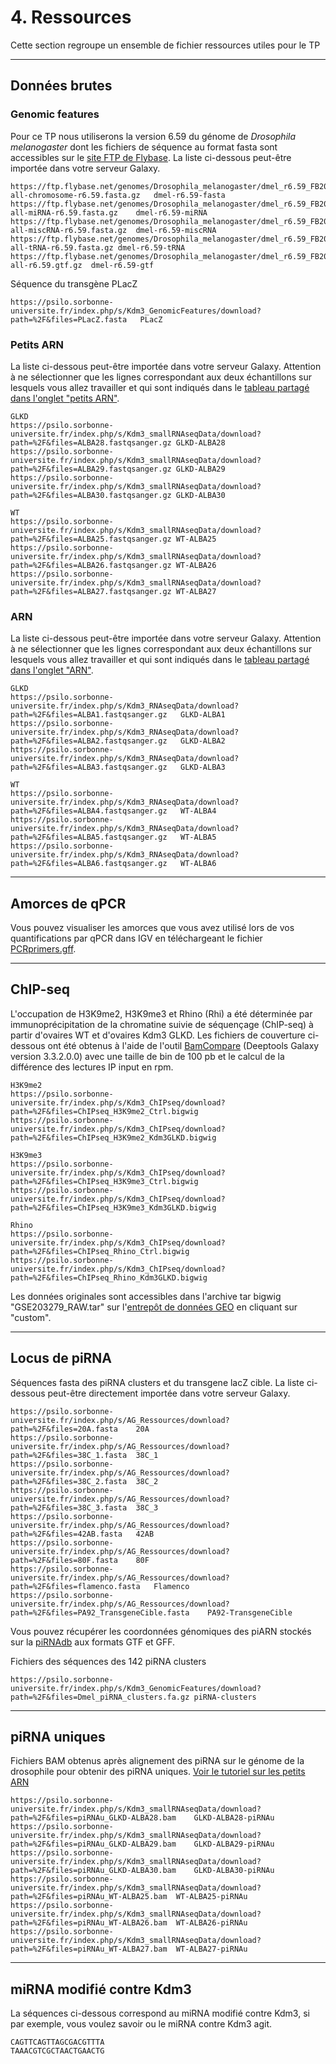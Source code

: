 # 4. Ressources
	
Cette section regroupe un ensemble de fichier ressources utiles pour le TP

--------------------------------------------------------------------------------
## Données brutes

### Genomic features

Pour ce TP nous utiliserons la version 6.59 du génome de *Drosophila melanogaster* dont les fichiers de séquence au format fasta sont accessibles sur le [site FTP de Flybase](https://ftp.flybase.net/genomes/Drosophila_melanogaster/dmel_r6.59_FB2024_04/fasta/).
La liste ci-dessous peut-être importée dans votre serveur Galaxy. 

```
https://ftp.flybase.net/genomes/Drosophila_melanogaster/dmel_r6.59_FB2024_04/fasta/dmel-all-chromosome-r6.59.fasta.gz	dmel-r6.59-fasta
https://ftp.flybase.net/genomes/Drosophila_melanogaster/dmel_r6.59_FB2024_04/fasta/dmel-all-miRNA-r6.59.fasta.gz	dmel-r6.59-miRNA
https://ftp.flybase.net/genomes/Drosophila_melanogaster/dmel_r6.59_FB2024_04/fasta/dmel-all-miscRNA-r6.59.fasta.gz	dmel-r6.59-miscRNA
https://ftp.flybase.net/genomes/Drosophila_melanogaster/dmel_r6.59_FB2024_04/fasta/dmel-all-tRNA-r6.59.fasta.gz	dmel-r6.59-tRNA
https://ftp.flybase.net/genomes/Drosophila_melanogaster/dmel_r6.59_FB2024_04/gtf/dmel-all-r6.59.gtf.gz	dmel-r6.59-gtf
```

Séquence du transgène PLacZ
```
https://psilo.sorbonne-universite.fr/index.php/s/Kdm3_GenomicFeatures/download?path=%2F&files=PLacZ.fasta	PLacZ
```

### Petits ARN

La liste ci-dessous peut-être importée dans votre serveur Galaxy. Attention à ne sélectionner que les lignes correspondant aux deux échantillons sur lesquels vous allez travailler et qui sont indiqués dans le [tableau partagé dans l'onglet "petits ARN"](https://docs.google.com/spreadsheets/d/1aOcIwFhsY8qtf-cb1hz1NWUmFlfvU1sVO73e-tBzybs/edit?gid=243437883).

```
GLKD
https://psilo.sorbonne-universite.fr/index.php/s/Kdm3_smallRNAseqData/download?path=%2F&files=ALBA28.fastqsanger.gz	GLKD-ALBA28
https://psilo.sorbonne-universite.fr/index.php/s/Kdm3_smallRNAseqData/download?path=%2F&files=ALBA29.fastqsanger.gz	GLKD-ALBA29
https://psilo.sorbonne-universite.fr/index.php/s/Kdm3_smallRNAseqData/download?path=%2F&files=ALBA30.fastqsanger.gz	GLKD-ALBA30

WT
https://psilo.sorbonne-universite.fr/index.php/s/Kdm3_smallRNAseqData/download?path=%2F&files=ALBA25.fastqsanger.gz	WT-ALBA25
https://psilo.sorbonne-universite.fr/index.php/s/Kdm3_smallRNAseqData/download?path=%2F&files=ALBA26.fastqsanger.gz	WT-ALBA26
https://psilo.sorbonne-universite.fr/index.php/s/Kdm3_smallRNAseqData/download?path=%2F&files=ALBA27.fastqsanger.gz	WT-ALBA27
```

### ARN

La liste ci-dessous peut-être importée dans votre serveur Galaxy. Attention à ne sélectionner que les lignes correspondant aux deux échantillons sur lesquels vous allez travailler et qui sont indiqués dans le [tableau partagé dans l'onglet "ARN"](https://docs.google.com/spreadsheets/d/1aOcIwFhsY8qtf-cb1hz1NWUmFlfvU1sVO73e-tBzybs/edit?gid=418538100).

```
GLKD
https://psilo.sorbonne-universite.fr/index.php/s/Kdm3_RNAseqData/download?path=%2F&files=ALBA1.fastqsanger.gz	GLKD-ALBA1
https://psilo.sorbonne-universite.fr/index.php/s/Kdm3_RNAseqData/download?path=%2F&files=ALBA2.fastqsanger.gz	GLKD-ALBA2
https://psilo.sorbonne-universite.fr/index.php/s/Kdm3_RNAseqData/download?path=%2F&files=ALBA3.fastqsanger.gz	GLKD-ALBA3

WT
https://psilo.sorbonne-universite.fr/index.php/s/Kdm3_RNAseqData/download?path=%2F&files=ALBA4.fastqsanger.gz	WT-ALBA4
https://psilo.sorbonne-universite.fr/index.php/s/Kdm3_RNAseqData/download?path=%2F&files=ALBA5.fastqsanger.gz	WT-ALBA5
https://psilo.sorbonne-universite.fr/index.php/s/Kdm3_RNAseqData/download?path=%2F&files=ALBA6.fastqsanger.gz	WT-ALBA6
```

--------------------------------------------------------------------------------
## Amorces de qPCR

Vous pouvez visualiser les amorces que vous avez utilisé lors de vos quantifications par qPCR dans IGV en téléchargeant le fichier [PCRprimers.gff](ressources/PCRprimers.gff).

--------------------------------------------------------------------------------
## ChIP-seq

L'occupation de H3K9me2, H3K9me3 et Rhino (Rhi) a été déterminée par immunoprécipitation de la chromatine suivie de séquençage (ChIP-seq) à partir d'ovaires WT et d'ovaires Kdm3 GLKD.
Les fichiers de couverture ci-dessous ont été obtenus à l'aide de l'outil [BamCompare](https://deeptools.readthedocs.io/en/develop/content/tools/bamCompare.html) (Deeptools Galaxy version 3.3.2.0.0)  avec une taille de bin de 100 pb et le calcul de la différence des lectures IP input en rpm.

```
H3K9me2
https://psilo.sorbonne-universite.fr/index.php/s/Kdm3_ChIPseq/download?path=%2F&files=ChIPseq_H3K9me2_Ctrl.bigwig
https://psilo.sorbonne-universite.fr/index.php/s/Kdm3_ChIPseq/download?path=%2F&files=ChIPseq_H3K9me2_Kdm3GLKD.bigwig

H3K9me3
https://psilo.sorbonne-universite.fr/index.php/s/Kdm3_ChIPseq/download?path=%2F&files=ChIPseq_H3K9me3_Ctrl.bigwig
https://psilo.sorbonne-universite.fr/index.php/s/Kdm3_ChIPseq/download?path=%2F&files=ChIPseq_H3K9me3_Kdm3GLKD.bigwig

Rhino
https://psilo.sorbonne-universite.fr/index.php/s/Kdm3_ChIPseq/download?path=%2F&files=ChIPseq_Rhino_Ctrl.bigwig
https://psilo.sorbonne-universite.fr/index.php/s/Kdm3_ChIPseq/download?path=%2F&files=ChIPseq_Rhino_Kdm3GLKD.bigwig
```

Les données originales sont accessibles dans l'archive tar bigwig "GSE203279_RAW.tar" sur l'[entrepôt de données GEO](https://www.ncbi.nlm.nih.gov/geo/query/acc.cgi?acc=GSE203279) en cliquant sur "custom".


--------------------------------------------------------------------------------
## Locus de piRNA

Séquences fasta des piRNA clusters et du transgene lacZ cible. La liste ci-dessous peut-être directement importée dans votre serveur Galaxy.

```
https://psilo.sorbonne-universite.fr/index.php/s/AG_Ressources/download?path=%2F&files=20A.fasta	20A
https://psilo.sorbonne-universite.fr/index.php/s/AG_Ressources/download?path=%2F&files=38C_1.fasta	38C_1
https://psilo.sorbonne-universite.fr/index.php/s/AG_Ressources/download?path=%2F&files=38C_2.fasta	38C_2
https://psilo.sorbonne-universite.fr/index.php/s/AG_Ressources/download?path=%2F&files=38C_3.fasta	38C_3
https://psilo.sorbonne-universite.fr/index.php/s/AG_Ressources/download?path=%2F&files=42AB.fasta	42AB
https://psilo.sorbonne-universite.fr/index.php/s/AG_Ressources/download?path=%2F&files=80F.fasta	80F
https://psilo.sorbonne-universite.fr/index.php/s/AG_Ressources/download?path=%2F&files=flamenco.fasta	Flamenco
https://psilo.sorbonne-universite.fr/index.php/s/AG_Ressources/download?path=%2F&files=PA92_TransgeneCible.fasta	PA92-TransgeneCible
```

Vous pouvez récupérer les coordonnées génomiques des piARN stockés sur la [piRNAdb](https://www.pirnadb.org/download/archive/gff_gtf) aux formats GTF et GFF.

Fichiers des séquences des 142 piRNA clusters

```
https://psilo.sorbonne-universite.fr/index.php/s/Kdm3_GenomicFeatures/download?path=%2F&files=Dmel_piRNA_clusters.fa.gz piRNA-clusters
```

--------------------------------------------------------------------------------
## piRNA uniques

Fichiers BAM obtenus après alignement des piRNA sur le génome de la drosophile pour obtenir des piRNA uniques. [Voir le tutoriel sur les petits ARN](/srna/#conserver-les-pirna-uniques)

```
https://psilo.sorbonne-universite.fr/index.php/s/Kdm3_smallRNAseqData/download?path=%2F&files=piRNAu_GLKD-ALBA28.bam	GLKD-ALBA28-piRNAu
https://psilo.sorbonne-universite.fr/index.php/s/Kdm3_smallRNAseqData/download?path=%2F&files=piRNAu_GLKD-ALBA29.bam	GLKD-ALBA29-piRNAu
https://psilo.sorbonne-universite.fr/index.php/s/Kdm3_smallRNAseqData/download?path=%2F&files=piRNAu_GLKD-ALBA30.bam	GLKD-ALBA30-piRNAu
https://psilo.sorbonne-universite.fr/index.php/s/Kdm3_smallRNAseqData/download?path=%2F&files=piRNAu_WT-ALBA25.bam	WT-ALBA25-piRNAu
https://psilo.sorbonne-universite.fr/index.php/s/Kdm3_smallRNAseqData/download?path=%2F&files=piRNAu_WT-ALBA26.bam	WT-ALBA26-piRNAu
https://psilo.sorbonne-universite.fr/index.php/s/Kdm3_smallRNAseqData/download?path=%2F&files=piRNAu_WT-ALBA27.bam	WT-ALBA27-piRNAu
```

--------------------------------------------------------------------------------
## miRNA modifié contre Kdm3

La séquences ci-dessous correspond au miRNA modifié contre Kdm3, si par exemple, vous voulez savoir ou le miRNA contre Kdm3 agit.

```
CAGTTCAGTTAGCGACGTTTA
TAAACGTCGCTAACTGAACTG
```